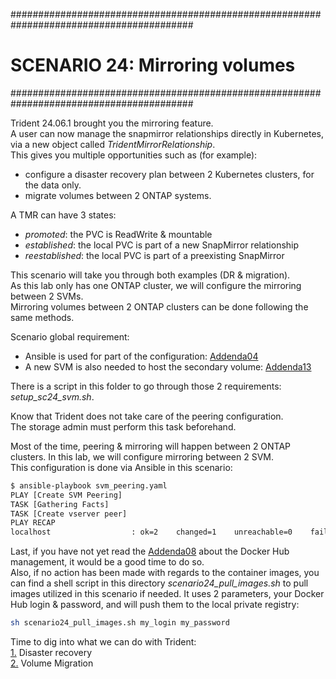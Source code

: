 #########################################################################################
# SCENARIO 24: Mirroring volumes
#########################################################################################

Trident 24.06.1 brought you the mirroring feature.  
A user can now manage the snapmirror relationships directly in Kubernetes, via a new object called _TridentMirrorRelationship_.  
This gives you multiple opportunities such as (for example):  
- configure a disaster recovery plan between 2 Kubernetes clusters, for the data only.  
- migrate volumes between 2 ONTAP systems.  

A TMR can have 3 states:  
- _promoted_: the PVC is ReadWrite & mountable  
- _established_: the local PVC is part of a new SnapMirror relationship  
- _reestablished_: the local PVC is part of a preexisting SnapMirror  

This scenario will take you through both examples (DR & migration).  
As this lab only has one ONTAP cluster, we will configure the mirroring between 2 SVMs.  
Mirroring volumes between 2 ONTAP clusters can be done following the same methods.  

Scenario global requirement:  
- Ansible is used for part of the configuration: [Addenda04](../../Addendum/Addenda04/)  
- A new SVM is also needed to host the secondary volume: [Addenda13](../../Addendum/Addenda13/)  

There is a script in this folder to go through those 2 requirements: _setup_sc24_svm.sh_.  

Know that Trident does not take care of the peering configuration.  
The storage admin must perform this task beforehand.  

Most of the time, peering & mirroring will happen between 2 ONTAP clusters. In this lab, we will configure mirroring between 2 SVM.  
This configuration is done via Ansible in this scenario:  
```bash
$ ansible-playbook svm_peering.yaml
PLAY [Create SVM Peering] 
TASK [Gathering Facts] 
TASK [Create vserver peer] 
PLAY RECAP 
localhost                  : ok=2    changed=1    unreachable=0    failed=0    skipped=0    rescued=0    ignored=0
```

Last, if you have not yet read the [Addenda08](../../../Addendum/Addenda08) about the Docker Hub management, it would be a good time to do so.  
Also, if no action has been made with regards to the container images, you can find a shell script in this directory _scenario24_pull_images.sh_ to pull images utilized in this scenario if needed. It uses 2 parameters, your Docker Hub login & password, and will push them to the local private registry:  
```bash
sh scenario24_pull_images.sh my_login my_password
```

Time to dig into what we can do with Trident:  
[1.](1_Volume_DR) Disaster recovery  
[2.](2_Volume_Migration) Volume Migration  